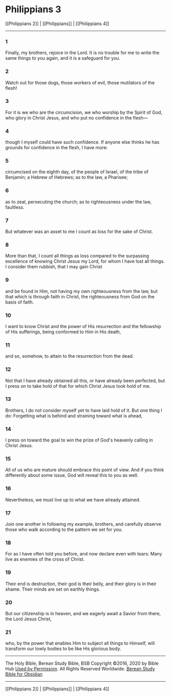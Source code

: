 # Philippians 3

[[Philippians 2]] | [[Philippians]] | [[Philippians 4]]

---

### 1
Finally, my brothers, rejoice in the Lord. It is no trouble for me to write the same things to you again, and it is a safeguard for you.

### 2
Watch out for those dogs, those workers of evil, those mutilators of the flesh!

### 3
For it is we who are the circumcision, we who worship by the Spirit of God, who glory in Christ Jesus, and who put no confidence in the flesh—

### 4
though I myself could have such confidence. If anyone else thinks he has grounds for confidence in the flesh, I have more:

### 5
circumcised on the eighth day, of the people of Israel, of the tribe of Benjamin; a Hebrew of Hebrews; as to the law, a Pharisee;

### 6
as to zeal, persecuting the church; as to righteousness under the law, faultless.

### 7
But whatever was an asset to me I count as loss for the sake of Christ.

### 8
More than that, I count all things as loss compared to the surpassing excellence of knowing Christ Jesus my Lord, for whom I have lost all things. I consider them rubbish, that I may gain Christ

### 9
and be found in Him, not having my own righteousness from the law, but that which is through faith in Christ, the righteousness from God on the basis of faith.

### 10
I want to know Christ and the power of His resurrection and the fellowship of His sufferings, being conformed to Him in His death,

### 11
and so, somehow, to attain to the resurrection from the dead.

### 12
Not that I have already obtained all this, or have already been perfected, but I press on to take hold of that for which Christ Jesus took hold of me.

### 13
Brothers, I do not consider myself yet to have laid hold of it. But one thing I do: Forgetting what is behind and straining toward what is ahead,

### 14
I press on toward the goal to win the prize of God's heavenly calling in Christ Jesus.

### 15
All of us who are mature should embrace this point of view. And if you think differently about some issue, God will reveal this to you as well.

### 16
Nevertheless, we must live up to what we have already attained.

### 17
Join one another in following my example, brothers, and carefully observe those who walk according to the pattern we set for you.

### 18
For as I have often told you before, and now declare even with tears: Many live as enemies of the cross of Christ.

### 19
Their end is destruction, their god is their belly, and their glory is in their shame. Their minds are set on earthly things.

### 20
But our citizenship is in heaven, and we eagerly await a Savior from there, the Lord Jesus Christ,

### 21
who, by the power that enables Him to subject all things to Himself, will transform our lowly bodies to be like His glorious body.

---

The Holy Bible, Berean Study Bible, BSB
Copyright ©2016, 2020 by Bible Hub
[Used by Permission](https://berean.bible/terms.htm). All Rights Reserved Worldwide.
[Berean Study Bible for Obsidian](https://github.com/gapmiss/berean-study-bible-for-obsidian)

---

[[Philippians 2]] | [[Philippians]] | [[Philippians 4]]

